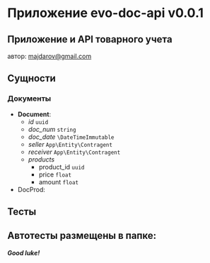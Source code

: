 #  Приложение evo-doc-api v0.0.1 
## Приложение и API товарного учета 

автор: majdarov@gmail.com

##  Сущности

### Документы 
- **Document**:
    - *id* `uuid`
    - *doc_num* `string`
    - *doc_date* `\DateTimeImmutable`
    - *seller* `App\Entity\Contragent`
    - *receiver* `App\Entity\Contragent`
    - *products*
        - product_id `uuid`
        - price `float`
        - amount `float`
- DocProd:

## Тесты


## Автотесты размещены в папке:

***Good luke!***
